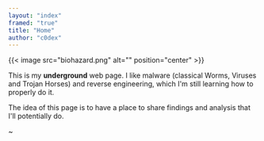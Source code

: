 ```yaml
---
layout: "index"
framed: "true"
title: "Home"
author: "c0dex"
---
```


{{< image src="biohazard.png" alt="" position="center" >}}

This is my **underground** web page.
I like malware (classical Worms, Viruses and Trojan Horses) and reverse engineering, which I'm still learning how to properly do it.

The idea of this page is to have a place to share findings and analysis that I'll potentially do.

~
